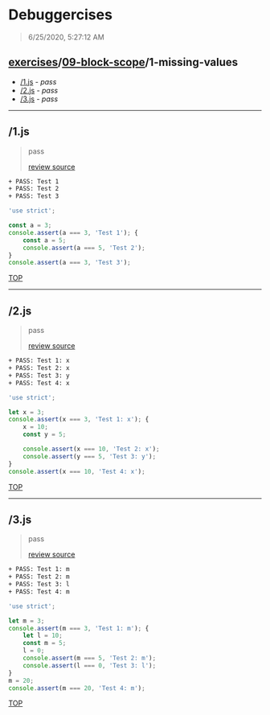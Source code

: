 # Debuggercises 

> 6/25/2020, 5:27:12 AM 

## [exercises](../../README.md)/[09-block-scope](../README.md)/1-missing-values 

- [/1.js](#1js) - _pass_ 
- [/2.js](#2js) - _pass_ 
- [/3.js](#3js) - _pass_ 
---

## /1.js 

> pass 
>
> [review source](../../../exercises/09-block-scope/1-missing-values/1.js)

```txt
+ PASS: Test 1
+ PASS: Test 2
+ PASS: Test 3
```

```js
'use strict';

const a = 3;
console.assert(a === 3, 'Test 1'); {
    const a = 5;
    console.assert(a === 5, 'Test 2');
}
console.assert(a === 3, 'Test 3');
```

[TOP](#debuggercises)

---

## /2.js 

> pass 
>
> [review source](../../../exercises/09-block-scope/1-missing-values/2.js)

```txt
+ PASS: Test 1: x
+ PASS: Test 2: x
+ PASS: Test 3: y
+ PASS: Test 4: x
```

```js
'use strict';

let x = 3;
console.assert(x === 3, 'Test 1: x'); {
    x = 10;
    const y = 5;

    console.assert(x === 10, 'Test 2: x');
    console.assert(y === 5, 'Test 3: y');
}
console.assert(x === 10, 'Test 4: x');
```

[TOP](#debuggercises)

---

## /3.js 

> pass 
>
> [review source](../../../exercises/09-block-scope/1-missing-values/3.js)

```txt
+ PASS: Test 1: m
+ PASS: Test 2: m
+ PASS: Test 3: l
+ PASS: Test 4: m
```

```js
'use strict';

let m = 3;
console.assert(m === 3, 'Test 1: m'); {
    let l = 10;
    const m = 5;
    l = 0;
    console.assert(m === 5, 'Test 2: m');
    console.assert(l === 0, 'Test 3: l');
}
m = 20;
console.assert(m === 20, 'Test 4: m');
```

[TOP](#debuggercises)

